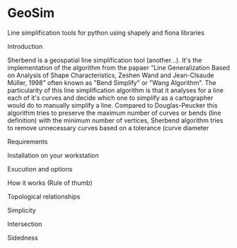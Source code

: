 # GeoSim
Line simplification tools for python using shapely and fiona libraries

Introduction

Sherbend is a geospatial line simplification tool (another...).  It's the implementation of the algorithm from the papaer "Line 
Generalization Based on Analysis of Shape Characteristics, Zeshen Wand and Jean-Clsaude Müller, 1998" often known as "Bend Simplify" or 
"Wang Algorithm".  The particularity of this line simplification algorithm is that it analyses for a line each of it's curves and decide
which one to simplify as a cartographer would do to manually simplify a line.  Compared to Douglas-Peucker this algorithm tries to preserve
the maximum number of curves or bends (line definition) with the minimum number of vertices, Sherbend algorithm tries to remove unnecessary 
curves based on a tolerance (curve diameter

Requirements

Installation on your workstation

Exucution and options

How it works (Rule of thumb)

Topological relationships

Simplicity

Intersection

Sidedness
